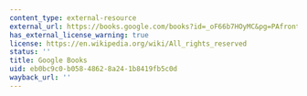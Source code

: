 ```yaml
---
content_type: external-resource
external_url: https://books.google.com/books?id=_oF66b7HOyMC&pg=PAfrontcover#v=onepage&q&f=false
has_external_license_warning: true
license: https://en.wikipedia.org/wiki/All_rights_reserved
status: ''
title: Google Books
uid: eb0bc9c0-b058-4862-8a24-1b8419fb5c0d
wayback_url: ''
---
```

